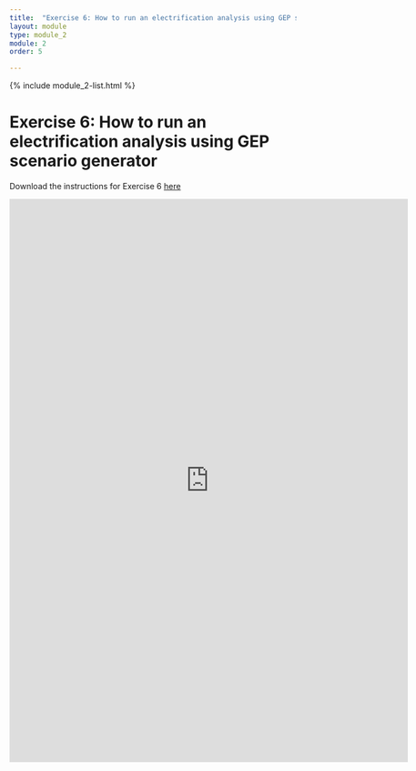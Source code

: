 ```yaml
---
title:  "Exercise 6: How to run an electrification analysis using GEP scenario generator"
layout: module
type: module_2
module: 2
order: 5

---
```


{% include module_2-list.html %}

# Exercise 6: How to run an electrification analysis using GEP scenario generator

Download the instructions for Exercise 6 [here](https://drive.google.com/file/d/1XuJrQDOBMcCDV365aTYgyQJdm1wlkxrC/view?usp=sharing)

<iframe src="https://drive.google.com/file/d/1XuJrQDOBMcCDV365aTYgyQJdm1wlkxrC/preview" frameborder="0" width="700" height="990" allowfullscreen="true" mozallowfullscreen="true" webkitallowfullscreen="true"></iframe>